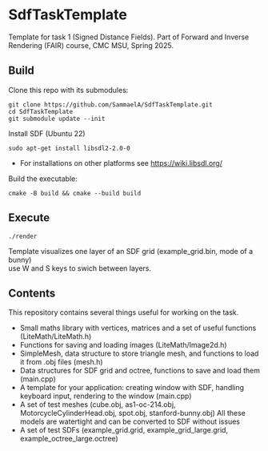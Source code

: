 # SdfTaskTemplate
Template for task 1 (Signed Distance Fields). Part of Forward and Inverse Rendering (FAIR) course, CMC MSU, Spring 2025.

## Build
Clone this repo with its submodules:

    git clone https://github.com/SammaelA/SdfTaskTemplate.git
    cd SdfTaskTemplate
    git submodule update --init

Install SDF (Ubuntu 22)

    sudo apt-get install libsdl2-2.0-0

- For installations on other platforms see https://wiki.libsdl.org/

Build the executable:

    cmake -B build && cmake --build build

## Execute

    ./render

Template visualizes one layer of an SDF grid (example_grid.bin, mode of a bunny)  
use W and S keys to swich between layers.

## Contents

This repository contains several things useful for working on the task.

- Small maths library with vertices, matrices and a set of useful functions (LiteMath/LiteMath.h)
- Functions for saving and loading images (LiteMath/Image2d.h)
- SimpleMesh, data structure to store triangle mesh, and functions to load it from .obj files (mesh.h)
- Data structures for SDF grid and octree, functions to save and load them (main.cpp)
- A template for your application: creating window with SDF, handling keyboard input, rendering to the window (main.cpp)
- A set of test meshes (cube.obj, as1-oc-214.obj, MotorcycleCylinderHead.obj, spot.obj, stanford-bunny.obj)
  All these models are watertight and can be converted to SDF without issues
- A set of test SDFs (example_grid.grid, example_grid_large.grid, example_octree_large.octree)